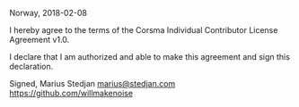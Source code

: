 Norway, 2018-02-08

I hereby agree to the terms of the Corsma Individual Contributor License
Agreement v1.0.

I declare that I am authorized and able to make this agreement and sign this
declaration.

Signed,
Marius Stedjan marius@stedjan.com https://github.com/willmakenoise
